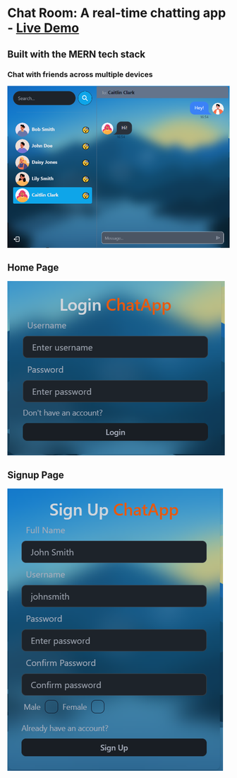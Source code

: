 # Chat Room: A real-time chatting app - [Live Demo](https://chatroom-xvu6.onrender.com/login)

## Built with the MERN tech stack

### Chat with friends across multiple devices 
![alt text](images/ChatRoomConversation.png)

## Home Page
![alt text](images/ChatRoomLogin.png)

## Signup Page
![alt text](images/ChatRoomSignup.png)
